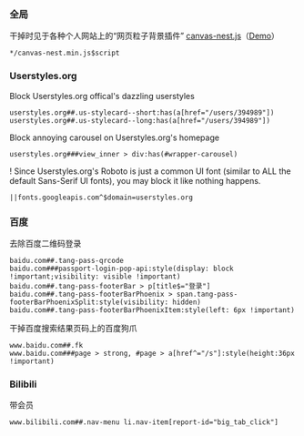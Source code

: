 ### 全局

干掉时见于各种个人网站上的“网页粒子背景插件” [canvas-nest.js](https://github.com/hustcc/canvas-nest.js)（[Demo](https://git.hust.cc/canvas-nest.js/)）
``` Adblock
*/canvas-nest.min.js$script
```

### Userstyles.org

Block Userstyles.org offical's dazzling userstyles
```
userstyles.org##.us-stylecard--short:has(a[href="/users/394989"])
userstyles.org##.us-stylecard--long:has(a[href="/users/394989"])
```
Block annoying carousel on Userstyles.org's homepage
```
userstyles.org###view_inner > div:has(#wrapper-carousel)
```
! Since Userstyles.org's Roboto is just a common UI font (similar to ALL the default Sans-Serif UI fonts), you may block it like nothing happens.
```
||fonts.googleapis.com^$domain=userstyles.org
```

### 百度

去除百度二维码登录
```
baidu.com##.tang-pass-qrcode
baidu.com###passport-login-pop-api:style(display: block !important;visibility: visible !important)
baidu.com##.tang-pass-footerBar > p[title$="登录"]
baidu.com##.tang-pass-footerBarPhoenix > span.tang-pass-footerBarPhoenixSplit:style(visibility: hidden)
baidu.com##.tang-pass-footerBarPhoenixItem:style(left: 6px !important)
```
干掉百度搜索结果页码上的百度狗爪
```
www.baidu.com##.fk
www.baidu.com###page > strong, #page > a[href^="/s"]:style(height:36px !important)
```

### Bilibili

带会员
```
www.bilibili.com##.nav-menu li.nav-item[report-id="big_tab_click"]
```
